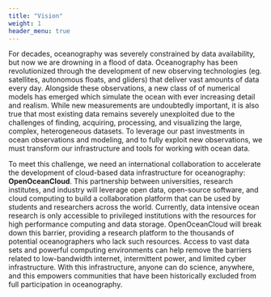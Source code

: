 ```yaml
---
title: "Vision"
weight: 1
header_menu: true
---
```


For decades, oceanography was severely constrained by data availability, but now we are drowning in a flood of data.
Oceanography has been revolutionized through the development of new observing technologies (eg. satellites, autonomous floats, and gliders) that deliver vast amounts of data every day.
Alongside these observations, a new class of of numerical models has emerged which simulate the ocean with ever increasing detail and realism.
While new measurements are undoubtedly important, it is also true that most existing data remains severely unexploited due to the challenges of finding, acquiring, processing, and visualizing the large, complex, heterogeneous datasets.
To leverage our past investments in ocean observations and modeling, and to fully exploit new observations, we must transform our infrastructure and tools for working with ocean data.

To meet this challenge, we need an international collaboration to accelerate the development of cloud-based data infrastructure for oceanography: **OpenOceanCloud**.
This partnership between universities, research institutes, and industry will leverage open data, open-source software, and cloud computing to build a collaboration platform that can be used by students and researchers across the world.
Currently, data intensive ocean research is only accessible to privileged institutions with the resources for high performance computing and data storage.
OpenOceanCloud will break down this barrier, providing a research platform to the thousands of potential oceanographers who lack such resources.
Access to vast data sets and powerful computing environments can help remove the barriers related to low-bandwidth internet, intermittent power, and limited cyber infrastructure.
With this infrastructure, anyone can do science, anywhere, and this empowers communities that have been historically excluded from full participation in oceanography.
